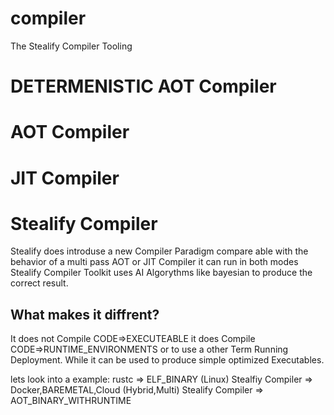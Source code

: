 # compiler
The Stealify Compiler Tooling

# DETERMENISTIC AOT Compiler

# AOT Compiler

# JIT Compiler

# Stealify Compiler
Stealify does introduse a new Compiler Paradigm compare able with the behavior of a multi pass AOT or JIT Compiler it can run in both modes
Stealify Compiler Toolkit uses AI Algorythms like bayesian to produce the correct result.

## What makes it diffrent?
It does not Compile CODE=>EXECUTEABLE it does Compile CODE=>RUNTIME_ENVIRONMENTS or to use a other Term Running Deployment. While it can be used to produce simple optimized Executables. 

lets look into a example:
rustc => ELF_BINARY (Linux)
Stealfiy Compiler => Docker,BAREMETAL,Cloud (Hybrid,Multi)
Stealify Compiler => AOT_BINARY_WITHRUNTIME
